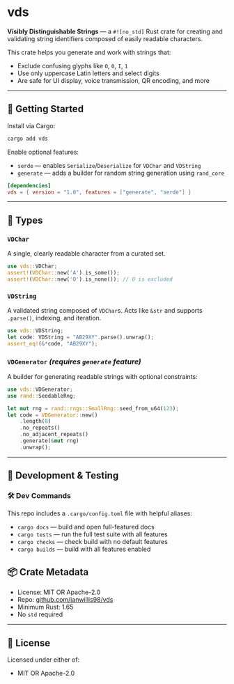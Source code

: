 # vds

**Visibly Distinguishable Strings** — a `#![no_std]` Rust crate for creating and validating string identifiers composed of easily readable characters.

This crate helps you generate and work with strings that:

- Exclude confusing glyphs like `O`, `0`, `I`, `1`
- Use only uppercase Latin letters and select digits
- Are safe for UI display, voice transmission, QR encoding, and more

---

## 🚀 Getting Started

Install via Cargo:

```sh
cargo add vds
```

Enable optional features:

- `serde` — enables `Serialize`/`Deserialize` for `VDChar` and `VDString`
- `generate` — adds a builder for random string generation using `rand_core`

```toml
[dependencies]
vds = { version = "1.0", features = ["generate", "serde"] }
```

---

## 🎯 Types

### `VDChar`

A single, clearly readable character from a curated set.

```rust
use vds::VDChar;
assert!(VDChar::new('A').is_some());
assert!(VDChar::new('O').is_none()); // O is excluded
```

### `VDString`

A validated string composed of `VDChar`s. Acts like `&str` and supports `.parse()`, indexing, and iteration.

```rust
use vds::VDString;
let code: VDString = "AB29XY".parse().unwrap();
assert_eq!(&*code, "AB29XY");
```

### `VDGenerator` *(requires `generate` feature)*

A builder for generating readable strings with optional constraints:

```rust
use vds::VDGenerator;
use rand::SeedableRng;

let mut rng = rand::rngs::SmallRng::seed_from_u64(123);
let code = VDGenerator::new()
    .length(8)
    .no_repeats()
    .no_adjacent_repeats()
    .generate(&mut rng)
    .unwrap();
```

---

## 🧪 Development & Testing

### 🛠 Dev Commands

This repo includes a `.cargo/config.toml` file with helpful aliases:

- `cargo docs` — build and open full-featured docs
- `cargo tests` — run the full test suite with all features
- `cargo checks` — check build with no default features
- `cargo builds` — build with all features enabled

## 📦 Crate Metadata

- License: MIT OR Apache-2.0
- Repo: [github.com/ianwillis98/vds](https://github.com/ianwillis98/vds)
- Minimum Rust: 1.65
- No `std` required

---

## 📜 License

Licensed under either of:

- MIT OR Apache-2.0
